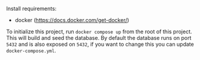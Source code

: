 Install requirements:

- docker (https://docs.docker.com/get-docker/)

To initialize this project, run `docker compose up` from the root of this project. This will build and seed the
database. By default the database runs on port `5432` and is also exposed on `5432`, if you want to change this you can
update `docker-compose.yml`.

